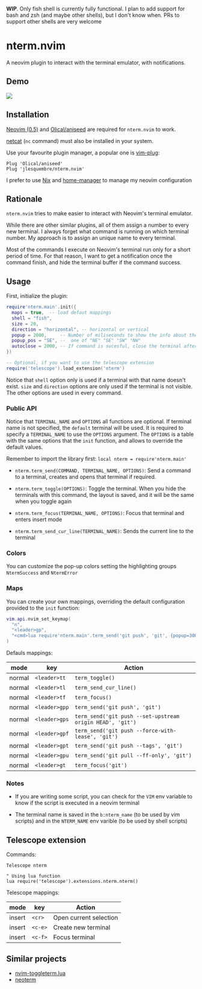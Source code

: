 **WIP**. Only fish shell is currently fully functional. I plan to add support
for bash and zsh (and maybe other shells), but I don't know when. PRs to support
other shells are very welcome

# nterm.nvim

A neovim plugin to interact with the terminal emulator, with notifications.

## Demo

[![](http://img.youtube.com/vi/FdX5683TO1Y/0.jpg)](http://www.youtube.com/watch?v=FdX5683TO1Y)

## Installation

[Neovim (0.5)](https://github.com/neovim/neovim/) and
[Olical/aniseed](https://github.com/Olical/aniseed) are required for
`nterm.nvim` to work.

[netcat](https://en.wikipedia.org/wiki/Netcat) (`nc` command) must also be
installed in your system.

Use your favourite plugin manager, a popular one is
[vim-plug](https://github.com/junegunn/vim-plug):

```
Plug 'Olical/aniseed'
Plug 'jlesquembre/nterm.nvim'
```

I prefer to use [Nix](https://nixos.org/) and
[home-manager](https://github.com/nix-community/home-manager) to manage my
neovim configuration

## Rationale

`nterm.nvim` tries to make easier to interact with Neovim's terminal emulator.

While there are other similar plugins, all of them assign a number to every new
terminal. I always forget what command is running on which terminal number. My
approach is to assign an unique name to every terminal.

Most of the commands I execute on Neovim's terminal run only for a short period
of time. For that reason, I want to get a notification once the command finish,
and hide the terminal buffer if the command success.

## Usage

First, initialize the plugin:

```lua
require'nterm.main'.init({
  maps = true,  -- load defaut mappings
  shell = "fish",
  size = 20,
  direction = "horizontal", -- horizontal or vertical
  popup = 2000,     -- Number of miliseconds to show the info about the commmand. 0 to dissable
  popup_pos = "SE", --  one of "NE" "SE" "SW" "NW"
  autoclose = 2000, -- If command is sucesful, close the terminal after that number of miliseconds. 0 to disable
})

-- Optional, if you want to use the telescope extension
require('telescope').load_extension('nterm')
```

Notice that `shell` option only is used if a terminal with that name doesn't
exist. `size` and `direction` options are only used if the terminal is not
visible. The other options are used in every command.

### Public API

Notice that `TERMINAL_NAME` and `OPTIONS` all functions are optional. If
terminal name is not specified, the `default` terminal will be used. It is
required to specify a `TERMINAL_NAME` to use the `OPTIONS` argument. The
`OPTIONS` is a table with the same options that the `init` function, and allows
to override the default values.

Remember to import the library first: `local nterm = require'nterm.main'`

- `nterm.term_send(COMMAND, TERMINAL_NAME, OPTIONS)`: Send a command to a
  terminal, creates and opens that terminal if required.

- `nterm.term_toggle(OPTIONS)`: Toggle the terminal. When you hide the terminals
  with this command, the layout is saved, and it will be the same when you
  toggle again

- `nterm.term_focus(TERMINAL_NAME, OPTIONS)`: Focus that terminal and enters
  insert mode

- `nterm.term_send_cur_line(TERMINAL_NAME)`: Sends the current line to the
  terminal

### Colors

You can customize the pop-up colors setting the highlighting groups
`NtermSuccess` and `NtermError`

### Maps

You can create your own mappings, overriding the default configuration provided
to the `init` function:

```lua
vim.api.nvim_set_keymap(
  "n",
  "<leader>gp",
  "<cmd>lua require'nterm.main'.term_send('git push', 'git', {popup=3000, popup_pos="NE", autoclose=0})<cr>"
)
```

Defauls mappings:

| mode   | key           | Action                                                    |
| ------ | ------------- | --------------------------------------------------------- |
| normal | `<leader>tt`  | `term_toggle()`                                           |
| normal | `<leader>tl`  | `term_send_cur_line()`                                    |
| normal | `<leader>tf`  | `term_focus()`                                            |
| normal | `<leader>gpp` | `term_send('git push', 'git')`                            |
| normal | `<leader>gps` | `term_send('git push --set-upstream origin HEAD', 'git')` |
| normal | `<leader>gpf` | `term_send('git push --force-with-lease', 'git')`         |
| normal | `<leader>gpt` | `term_send('git push --tags', 'git')`                     |
| normal | `<leader>gpu` | `term_send('git pull --ff-only', 'git')`                  |
| normal | `<leader>gt`  | `term_focus('git')`                                       |

### Notes

- If you are writing some script, you can check for the `VIM` env variable to
  know if the script is executed in a neovim terminal

- The terminal name is saved in the `b:nterm_name` (to be used by vim scripts)
  and in the `NTERM_NAME` env varible (to be used by shell scripts)

## Telescope extension

Commands:

```viml
Telescope nterm

" Using lua function
lua require('telescope').extensions.nterm.nterm()
```

Telescope mappings:

| mode   | key     | Action                 |
| ------ | ------- | ---------------------- |
| insert | `<cr>`  | Open current selection |
| insert | `<c-e>` | Create new terminal    |
| insert | `<c-f>` | Focus terminal         |

## Similar projects

- [nvim-toggleterm.lua](https://github.com/akinsho/nvim-toggleterm.lua)
- [neoterm](https://github.com/kassio/neoterm)
